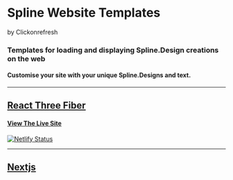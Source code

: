 # Spline Website Templates 
by Clickonrefresh

### Templates for loading and displaying Spline.Design creations on the web
#### Customise your site with your unique Spline.Designs and text.
--------------------

## [React Three Fiber](/React-Three-Fiber)

#### [View The Live Site](https://clickonrefresh-templates-splinedesign-r3f.netlify.app/)

[![Netlify Status](https://api.netlify.com/api/v1/badges/a0093858-8b99-40dd-a43c-b52ce8358965/deploy-status)](https://app.netlify.com/sites/clickonrefresh-templates-splinedesign-r3f/deploys)

----------------------

## [Nextjs]()
